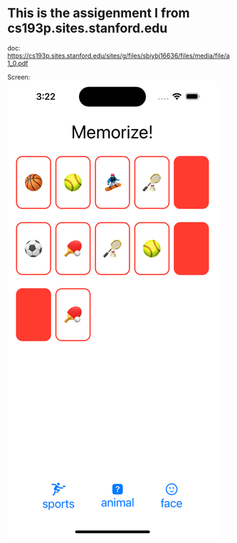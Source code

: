 #  This is the assigenment I from cs193p.sites.stanford.edu

doc: https://cs193p.sites.stanford.edu/sites/g/files/sbiybj16636/files/media/file/a1_0.pdf

Screen: ![Screen](/ScreenShot.png)


